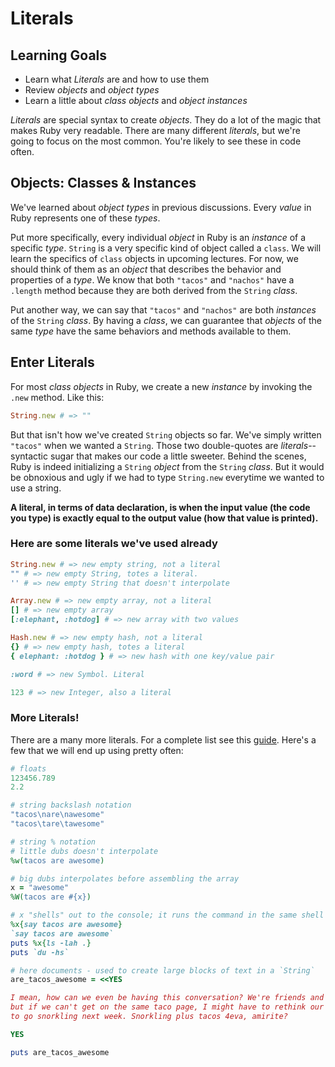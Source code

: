 # Literals
## Learning Goals
- Learn what _Literals_ are and how to use them
- Review _objects_ and _object types_
- Learn a little about _class objects_ and _object instances_

_Literals_ are special syntax to create _objects_. They do a lot of the magic that makes Ruby very readable. There are many different _literals_, but we're going to focus on the most common. You're likely to see these in code often.

## Objects: Classes & Instances
We've learned about _object types_ in previous discussions. Every _value_ in Ruby represents one of these _types_.

Put more specifically, every individual _object_ in Ruby is an _instance_ of a specific _type_. `String` is a very specific kind of object called a `class`. We will learn the specifics of `class` objects in upcoming lectures. For now, we should think of them as an _object_ that describes the behavior and properties of a _type_. We know that both `"tacos"` and `"nachos"` have a `.length` method because they are both derived from the `String` _class_.

Put another way, we can say that `"tacos"` and `"nachos"` are both _instances_ of the `String` _class_. By having a _class_, we can guarantee that _objects_ of the same _type_ have the same behaviors and methods available to them.

## Enter Literals
For most _class objects_ in Ruby, we create a new _instance_ by invoking the `.new` method. Like this:

```ruby
String.new # => ""
```

But that isn't how we've created `String` objects so far. We've simply written `"tacos"` when we wanted a `String`. Those two double-quotes are _literals_--syntactic sugar that makes our code a little sweeter. Behind the scenes, Ruby is indeed initializing a `String` _object_ from the `String` _class_. But it would be obnoxious and ugly if we had to type `String.new` everytime we wanted to use a string.

__A literal, in terms of data declaration, is when the input value (the code you type) is exactly equal to the output value (how that value is printed).__

### Here are some literals we've used already
```ruby
String.new # => new empty string, not a literal
"" # => new empty String, totes a literal.
'' # => new empty String that doesn't interpolate

Array.new # => new empty array, not a literal
[] # => new empty array
[:elephant, :hotdog] # => new array with two values

Hash.new # => new empty hash, not a literal
{} # => new empty hash, totes a literal
{ elephant: :hotdog } # => new hash with one key/value pair

:word # => new Symbol. Literal

123 # => new Integer, also a literal
```

### More Literals!
There are a many more literals. For a complete list see this [guide](http://en.wikibooks.org/wiki/Ruby_Programming/Syntax/Literals). Here's a few that we will end up using pretty often:

```ruby
# floats
123456.789
2.2

# string backslash notation
"tacos\nare\nawesome"
"tacos\tare\tawesome"

# string % notation
# little dubs doesn't interpolate
%w(tacos are awesome)

# big dubs interpolates before assembling the array
x = "awesome"
%W(tacos are #{x})

# x "shells" out to the console; it runs the command in the same shell where ruby is running
%x{say tacos are awesome}
`say tacos are awesome`
puts %x{ls -lah .}
puts `du -hs`

# here documents - used to create large blocks of text in a `String`
are_tacos_awesome = <<YES

I mean, how can we even be having this conversation? We're friends and all,
but if we can't get on the same taco page, I might have to rethink our plans
to go snorkling next week. Snorkling plus tacos 4eva, amirite?

YES

puts are_tacos_awesome
```
